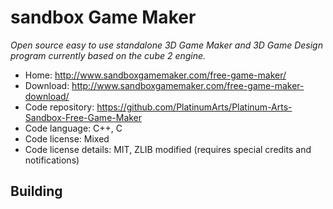 # sandbox Game Maker

_Open source easy to use standalone 3D Game Maker and 3D Game Design program currently based on the cube 2 engine._

- Home: http://www.sandboxgamemaker.com/free-game-maker/
- Download: http://www.sandboxgamemaker.com/free-game-maker-download/
- Code repository: https://github.com/PlatinumArts/Platinum-Arts-Sandbox-Free-Game-Maker
- Code language: C++, C
- Code license: Mixed
- Code license details: MIT, ZLIB modified (requires special credits and notifications)

## Building

